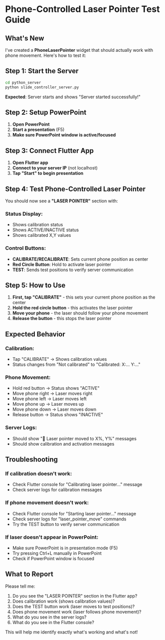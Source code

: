 # Phone-Controlled Laser Pointer Test Guide

## What's New

I've created a **PhoneLaserPointer** widget that should actually work with phone movement. Here's how to test it:

## Step 1: Start the Server

```bash
cd python_server
python slide_controller_server.py
```

**Expected**: Server starts and shows "Server started successfully!"

## Step 2: Setup PowerPoint

1. **Open PowerPoint**
2. **Start a presentation** (F5)
3. **Make sure PowerPoint window is active/focused**

## Step 3: Connect Flutter App

1. **Open Flutter app**
2. **Connect to your server IP** (not localhost)
3. **Tap "Start" to begin presentation**

## Step 4: Test Phone-Controlled Laser Pointer

You should now see a **"LASER POINTER"** section with:

### Status Display:
- Shows calibration status
- Shows ACTIVE/INACTIVE status
- Shows calibrated X,Y values

### Control Buttons:
- **CALIBRATE/RECALIBRATE**: Sets current phone position as center
- **Red Circle Button**: Hold to activate laser pointer
- **TEST**: Sends test positions to verify server communication

## Step 5: How to Use

1. **First, tap "CALIBRATE"** - this sets your current phone position as the center
2. **Hold the red circle button** - this activates the laser pointer
3. **Move your phone** - the laser should follow your phone movement
4. **Release the button** - this stops the laser pointer

## Expected Behavior

### Calibration:
- Tap "CALIBRATE" → Shows calibration values
- Status changes from "Not calibrated" to "Calibrated: X:... Y:..."

### Phone Movement:
- Hold red button → Status shows "ACTIVE"
- Move phone right → Laser moves right
- Move phone left → Laser moves left
- Move phone up → Laser moves up
- Move phone down → Laser moves down
- Release button → Status shows "INACTIVE"

### Server Logs:
- Should show "🔴 Laser pointer moved to X%, Y%" messages
- Should show calibration and activation messages

## Troubleshooting

### If calibration doesn't work:
- Check Flutter console for "Calibrating laser pointer..." message
- Check server logs for calibration messages

### If phone movement doesn't work:
- Check Flutter console for "Starting laser pointer..." message
- Check server logs for "laser_pointer_move" commands
- Try the TEST button to verify server communication

### If laser doesn't appear in PowerPoint:
- Make sure PowerPoint is in presentation mode (F5)
- Try pressing Ctrl+L manually in PowerPoint
- Check if PowerPoint window is focused

## What to Report

Please tell me:
1. Do you see the "LASER POINTER" section in the Flutter app?
2. Does calibration work (shows calibration values)?
3. Does the TEST button work (laser moves to test positions)?
4. Does phone movement work (laser follows phone movement)?
5. What do you see in the server logs?
6. What do you see in the Flutter console?

This will help me identify exactly what's working and what's not!

